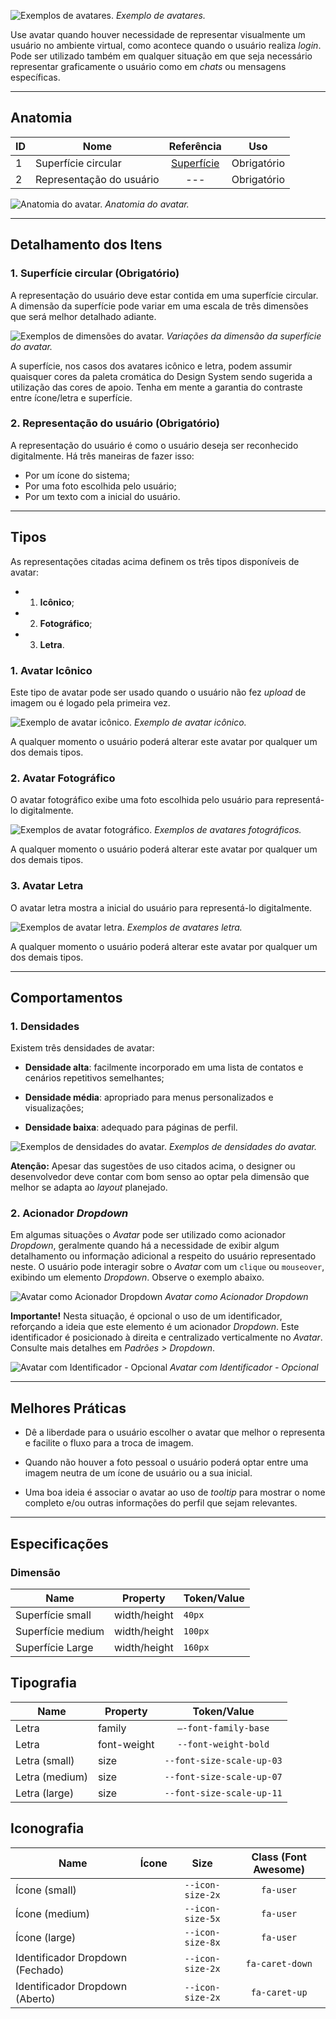 [version]: # (2.0.2)

![Exemplos de avatares.](imagens/avatar-diretriz.png)
*Exemplo de avatares.*

Use avatar quando houver necessidade de representar visualmente um usuário no ambiente virtual, como acontece quando o usuário realiza *login*.
Pode ser utilizado também em qualquer situação em que seja necessário representar graficamente o usuário como em *chats* ou mensagens específicas.

---

## Anatomia

| ID  | Nome                     |                                Referência                                 | Uso         |
| --- | ------------------------ | :-----------------------------------------------------------------------: | ----------- |
| 1   | Superfície circular      | [Superfície]([url](https://www.gov.br/ds/fundamentos-visuais/superficie)) | Obrigatório |
| 2   | Representação do usuário |                                    ---                                    | Obrigatório |

![Anatomia do avatar.](imagens/avatar-anatomia.png)
*Anatomia do avatar.*

---

## Detalhamento dos Itens

### 1. Superfície circular (Obrigatório)

A representação do usuário deve estar contida em uma superfície circular. A dimensão da superfície pode variar em uma escala de três dimensões que será melhor detalhado adiante.

![Exemplos de dimensões do avatar.](imagens/superficie.png)
*Variações da dimensão da superfície do avatar.*

A superfície, nos casos dos avatares icônico e letra, podem assumir quaisquer cores da paleta cromática do Design System sendo sugerida a utilização das cores de apoio. Tenha em mente a garantia do contraste entre ícone/letra e superfície.

### 2. Representação do usuário (Obrigatório)

A representação do usuário é como o usuário deseja ser reconhecido digitalmente. Há três maneiras de fazer isso:

-   Por um ícone do sistema;
-   Por uma foto escolhida pelo usuário;
-   Por um texto com a inicial do usuário.

---

## Tipos

As representações citadas acima definem os três tipos disponíveis de avatar:

-   1. **Icônico**;
-   2. **Fotográfico**;
-   3. **Letra**.

### 1. Avatar Icônico

Este tipo de avatar pode ser usado quando  o usuário não fez *upload* de imagem ou é logado pela primeira vez.

![Exemplo de avatar icônico.](imagens/avatar-iconico.png)
*Exemplo de avatar icônico.*

A qualquer momento o usuário poderá alterar este avatar por qualquer um dos demais tipos.

### 2. Avatar Fotográfico

O avatar fotográfico exibe uma foto escolhida pelo usuário para representá-lo digitalmente.

![Exemplos de avatar fotográfico.](imagens/avatar-fotografico.png)
*Exemplos de avatares fotográficos.*

A qualquer momento o usuário poderá alterar este avatar por qualquer um dos demais tipos.

### 3. Avatar Letra

O avatar letra mostra a inicial do usuário para representá-lo digitalmente.

![Exemplos de avatar letra.](imagens/avatar-letra.png)
*Exemplos de avatares letra.*

A qualquer momento o usuário poderá alterar este avatar por qualquer um dos demais tipos.

---

## Comportamentos

### 1. Densidades

Existem três densidades de avatar:

-   **Densidade alta**: facilmente incorporado em uma lista de contatos e cenários repetitivos semelhantes;

-   **Densidade média**: apropriado para menus personalizados e visualizações;

-   **Densidade baixa**: adequado para páginas de perfil.

![Exemplos de densidades do avatar.](imagens/avatar-scale.png)
*Exemplos de densidades do avatar.*

**Atenção:** Apesar das sugestões de uso citados acima, o designer ou desenvolvedor deve contar com bom senso ao optar pela dimensão que melhor se adapta ao *layout* planejado.

### 2. Acionador *Dropdown*

Em algumas situações o *Avatar* pode ser utilizado como acionador *Dropdown*, geralmente quando há a necessidade de exibir algum detalhamento ou informação adicional a respeito do usuário representado neste. O usuário pode interagir sobre o *Avatar* com um `clique` ou `mouseover`, exibindo um elemento *Dropdown*. Observe o exemplo abaixo.

![Avatar como Acionador Dropdown](imagens/avatar-trigger-01.png)
*Avatar como Acionador Dropdown*

**Importante!** Nesta situação, é opcional o uso de um identificador, reforçando a ideia que este elemento é um acionador *Dropdown*. Este identificador é posicionado à direita e centralizado verticalmente no *Avatar*. Consulte mais detalhes em *Padrões > Dropdown*.

![Avatar com Identificador - Opcional](imagens/avatar-trigger-02.png)
*Avatar com Identificador - Opcional*

---

## Melhores Práticas

-   Dê a liberdade para o usuário escolher o avatar que melhor o representa e facilite o fluxo para a troca de imagem.

-   Quando não houver a foto pessoal o usuário poderá optar entre uma imagem neutra de um ícone de usuário ou a sua inicial.

-   Uma boa ideia é associar o avatar ao uso de *tooltip* para mostrar o nome completo e/ou outras informações do perfil que sejam relevantes.

---

## Especificações

### Dimensão

| Name              | Property     | Token/Value |
| ----------------- | ------------ | ----------- |
| Superfície small  | width/height | `40px`      |
| Superfície medium | width/height | `100px`     |
| Superfície Large  | width/height | `160px`     |

## Tipografia

| Name           | Property    |        Token/Value        |
| -------------- | ----------- | :-----------------------: |
| Letra          | family      |   `–-font-family-base`    |
| Letra          | font-weight |   `--font-weight-bold`    |
| Letra (small)  | size        | `--font-size-scale-up-03` | `--font-weight-bold` |
| Letra (medium) | size        | `--font-size-scale-up-07` | `--font-weight-bold` |
| Letra (large)  | size        | `--font-size-scale-up-11` | `--font-weight-bold` |

## Iconografia

| Name                             |               Ícone               |       Size       | Class (Font Awesome) |
| -------------------------------- | :-------------------------------: | :--------------: | :------------------: |
| Ícone (small)                    |    <i class="fas fa-user"></i>    | `--icon-size-2x` |      `fa-user`       |
| Ícone (medium)                   |    <i class="fas fa-user"></i>    | `--icon-size-5x` |      `fa-user`       |
| Ícone (large)                    |    <i class="fas fa-user"></i>    | `--icon-size-8x` |      `fa-user`       |
| Identificador Dropdown (Fechado) | <i class="fas fa-caret-down"></i> | `--icon-size-2x` |   `fa-caret-down`    |
| Identificador Dropdown (Aberto)  |  <i class="fas fa-caret-up"></i>  | `--icon-size-2x` |    `fa-caret-up`     |
